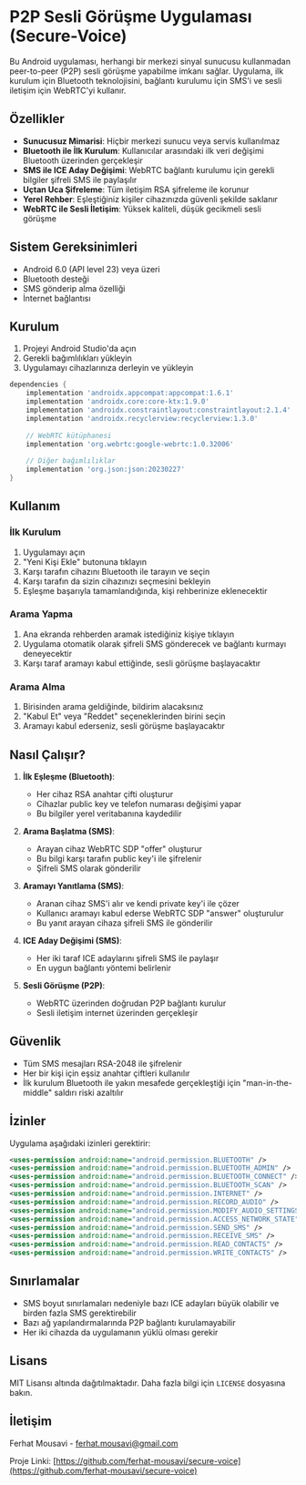# P2P Sesli Görüşme Uygulaması (Secure-Voice)

Bu Android uygulaması, herhangi bir merkezi sinyal sunucusu kullanmadan peer-to-peer (P2P) sesli görüşme yapabilme imkanı sağlar. Uygulama, ilk kurulum için Bluetooth teknolojisini, bağlantı kurulumu için SMS'i ve sesli iletişim için WebRTC'yi kullanır.

## Özellikler

- **Sunucusuz Mimarisi**: Hiçbir merkezi sunucu veya servis kullanılmaz
- **Bluetooth ile İlk Kurulum**: Kullanıcılar arasındaki ilk veri değişimi Bluetooth üzerinden gerçekleşir
- **SMS ile ICE Aday Değişimi**: WebRTC bağlantı kurulumu için gerekli bilgiler şifreli SMS ile paylaşılır
- **Uçtan Uca Şifreleme**: Tüm iletişim RSA şifreleme ile korunur
- **Yerel Rehber**: Eşleştiğiniz kişiler cihazınızda güvenli şekilde saklanır
- **WebRTC ile Sesli İletişim**: Yüksek kaliteli, düşük gecikmeli sesli görüşme

## Sistem Gereksinimleri

- Android 6.0 (API level 23) veya üzeri
- Bluetooth desteği
- SMS gönderip alma özelliği
- İnternet bağlantısı

## Kurulum

1. Projeyi Android Studio'da açın
2. Gerekli bağımlılıkları yükleyin
3. Uygulamayı cihazlarınıza derleyin ve yükleyin

```gradle
dependencies {
    implementation 'androidx.appcompat:appcompat:1.6.1'
    implementation 'androidx.core:core-ktx:1.9.0'
    implementation 'androidx.constraintlayout:constraintlayout:2.1.4'
    implementation 'androidx.recyclerview:recyclerview:1.3.0'
    
    // WebRTC kütüphanesi
    implementation 'org.webrtc:google-webrtc:1.0.32006'
    
    // Diğer bağımlılıklar
    implementation 'org.json:json:20230227'
}
```

## Kullanım

### İlk Kurulum

1. Uygulamayı açın
2. "Yeni Kişi Ekle" butonuna tıklayın
3. Karşı tarafın cihazını Bluetooth ile tarayın ve seçin
4. Karşı tarafın da sizin cihazınızı seçmesini bekleyin
5. Eşleşme başarıyla tamamlandığında, kişi rehberinize eklenecektir

### Arama Yapma

1. Ana ekranda rehberden aramak istediğiniz kişiye tıklayın
2. Uygulama otomatik olarak şifreli SMS gönderecek ve bağlantı kurmayı deneyecektir
3. Karşı taraf aramayı kabul ettiğinde, sesli görüşme başlayacaktır

### Arama Alma

1. Birisinden arama geldiğinde, bildirim alacaksınız
2. "Kabul Et" veya "Reddet" seçeneklerinden birini seçin
3. Aramayı kabul ederseniz, sesli görüşme başlayacaktır

## Nasıl Çalışır?

1. **İlk Eşleşme (Bluetooth)**:
   - Her cihaz RSA anahtar çifti oluşturur
   - Cihazlar public key ve telefon numarası değişimi yapar
   - Bu bilgiler yerel veritabanına kaydedilir

2. **Arama Başlatma (SMS)**:
   - Arayan cihaz WebRTC SDP "offer" oluşturur
   - Bu bilgi karşı tarafın public key'i ile şifrelenir
   - Şifreli SMS olarak gönderilir

3. **Aramayı Yanıtlama (SMS)**:
   - Aranan cihaz SMS'i alır ve kendi private key'i ile çözer
   - Kullanıcı aramayı kabul ederse WebRTC SDP "answer" oluşturulur
   - Bu yanıt arayan cihaza şifreli SMS ile gönderilir

4. **ICE Aday Değişimi (SMS)**:
   - Her iki taraf ICE adaylarını şifreli SMS ile paylaşır
   - En uygun bağlantı yöntemi belirlenir

5. **Sesli Görüşme (P2P)**:
   - WebRTC üzerinden doğrudan P2P bağlantı kurulur
   - Sesli iletişim internet üzerinden gerçekleşir

## Güvenlik

- Tüm SMS mesajları RSA-2048 ile şifrelenir
- Her bir kişi için eşsiz anahtar çiftleri kullanılır
- İlk kurulum Bluetooth ile yakın mesafede gerçekleştiği için "man-in-the-middle" saldırı riski azaltılır

## İzinler

Uygulama aşağıdaki izinleri gerektirir:
```xml
<uses-permission android:name="android.permission.BLUETOOTH" />
<uses-permission android:name="android.permission.BLUETOOTH_ADMIN" />
<uses-permission android:name="android.permission.BLUETOOTH_CONNECT" />
<uses-permission android:name="android.permission.BLUETOOTH_SCAN" />
<uses-permission android:name="android.permission.INTERNET" />
<uses-permission android:name="android.permission.RECORD_AUDIO" />
<uses-permission android:name="android.permission.MODIFY_AUDIO_SETTINGS" />
<uses-permission android:name="android.permission.ACCESS_NETWORK_STATE" />
<uses-permission android:name="android.permission.SEND_SMS" />
<uses-permission android:name="android.permission.RECEIVE_SMS" />
<uses-permission android:name="android.permission.READ_CONTACTS" />
<uses-permission android:name="android.permission.WRITE_CONTACTS" />
```

## Sınırlamalar

- SMS boyut sınırlamaları nedeniyle bazı ICE adayları büyük olabilir ve birden fazla SMS gerektirebilir
- Bazı ağ yapılandırmalarında P2P bağlantı kurulamayabilir
- Her iki cihazda da uygulamanın yüklü olması gerekir

## Lisans

MIT Lisansı altında dağıtılmaktadır. Daha fazla bilgi için `LICENSE` dosyasına bakın.

## İletişim

Ferhat Mousavi - [ferhat.mousavi@gmail.com](mailto:ferhat.mousavi@gmail.com)

Proje Linki: [https://github.com/ferhat-mousavi/secure-voice](https://github.com/ferhat-mousavi/secure-voice)
